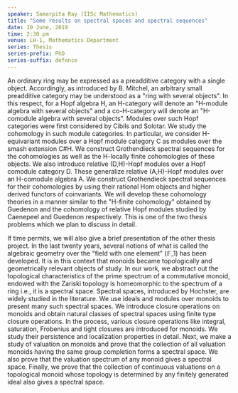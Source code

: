 ```yaml
---
speaker: Samarpita Ray (IISc Mathematics)
title: "Some results on spectral spaces and spectral sequences"
date: 10 June, 2019
time: 2:30 pm
venue: LH-1, Mathematics Department
series: Thesis
series-prefix: PhD
series-suffix: defence
---
```

An ordinary ring may be expressed as a preadditive category with a single object.
Accordingly, as introduced by B. Mitchel, an arbitrary small preadditive category
may be understood as a "ring with several objects".  In this respect, for a Hopf
algebra H, an H-category will denote an "H-module algebra with several objects"
and a co-H-category will denote an  "H-comodule algebra with several objects".
Modules over such Hopf categories were first considered by Cibils and Solotar.
We study the cohomology in such module categories. In particular, we consider
H-equivariant modules over a Hopf module category C as modules over the smash
extension C#H. We construct Grothendieck spectral sequences for the cohomologies
as well as the H-locally finite cohomologies of these objects.  We also introduce
relative (D,H)-Hopf modules over a Hopf comodule category D. These generalize
relative (A,H)-Hopf modules over an H-comodule algebra A. We construct Grothendieck
spectral sequences for their cohomologies by using their rational Hom objects and
higher derived functors of coinvariants. We will develop these cohomology theories
in a manner similar to the "H-finite cohomology" obtained by Guedenon and the
cohomology of relative Hopf modules studied by Caenepeel and Guedenon respectively.
This is one of the two thesis problems which we plan to discuss in detail.

If time permits, we will also give a brief presentation of the other thesis project. In the last twenty years, several notions of what is called the algebraic geometry over the "field with one element" ($\mathbb{F}\_1$) has been developed. It is in this context that monoids became topologically and geometrically relevant objects of study. In our work, we abstract out the topological characteristics of the prime spectrum of a commutative monoid, endowed with the Zariski topology is homeomorphic to the spectrum of a ring i.e., it is a spectral space. Spectral spaces, introduced by Hochster, are widely studied in the literature.  We use ideals and modules over monoids to present many such spectral spaces. We introduce closure operations on monoids and obtain natural classes of spectral spaces using finite type closure operations. In the process, various closure operations like integral, saturation, Frobenius and tight closures are introduced for monoids. We study their persistence and localization properties in detail. Next, we make a study of valuation on monoids and prove that the collection of all valuation monoids having the same group completion forms a spectral space. We also prove that the valuation spectrum of any monoid gives a spectral space. Finally, we prove that the collection of continuous valuations on a topological monoid whose topology is determined by any finitely generated ideal also gives a spectral space.
